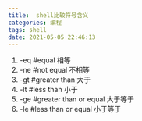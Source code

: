 ```yaml
---
title:  shell比较符号含义
categories: 编程
tags: shell
date: 2021-05-05 22:46:13
---
```

1. -eq #equal 相等
2. -ne #not equal 不相等
3. -gt #greater than 大于
4. -lt #less than 小于
5. -ge #greater than or equal 大于等于
6. -le #less than or equal 小于等于